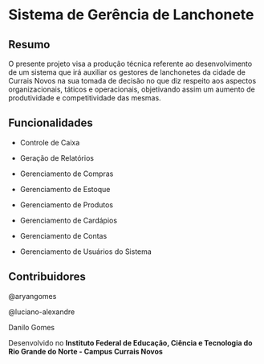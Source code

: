 # Sistema de Gerência de Lanchonete

## Resumo
O presente projeto visa a produção técnica referente ao desenvolvimento de um sistema que irá auxiliar os gestores de lanchonetes da cidade de Currais Novos na sua tomada de decisão no que diz respeito aos aspectos organizacionais, táticos e operacionais, objetivando assim um aumento de produtividade e competitividade das mesmas.

## Funcionalidades

- Controle de Caixa

- Geração de Relatórios

- Gerenciamento de Compras

- Gerenciamento de Estoque

- Gerenciamento de Produtos

- Gerenciamento de Cardápios

- Gerenciamento de Contas

- Gerenciamento de Usuários do Sistema 

## Contribuidores

@aryangomes

@luciano-alexandre

Danilo Gomes

Desenvolvido no **Instituto Federal de Educação, Ciência e Tecnologia do Rio Grande do Norte - Campus Currais Novos**
